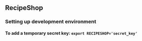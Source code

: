## RecipeShop

### Setting up development environment
#### To add a temporary secret key: ```export RECIPESHOP='secret_key'```